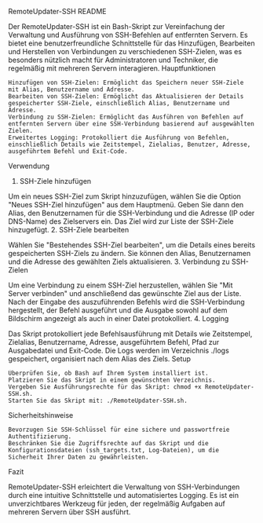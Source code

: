 RemoteUpdater-SSH README

Der RemoteUpdater-SSH ist ein Bash-Skript zur Vereinfachung der Verwaltung und Ausführung von SSH-Befehlen auf entfernten Servern. Es bietet eine benutzerfreundliche Schnittstelle für das Hinzufügen, Bearbeiten und Herstellen von Verbindungen zu verschiedenen SSH-Zielen, was es besonders nützlich macht für Administratoren und Techniker, die regelmäßig mit mehreren Servern interagieren.
Hauptfunktionen

    Hinzufügen von SSH-Zielen: Ermöglicht das Speichern neuer SSH-Ziele mit Alias, Benutzername und Adresse.
    Bearbeiten von SSH-Zielen: Ermöglicht das Aktualisieren der Details gespeicherter SSH-Ziele, einschließlich Alias, Benutzername und Adresse.
    Verbindung zu SSH-Zielen: Ermöglicht das Ausführen von Befehlen auf entfernten Servern über eine SSH-Verbindung basierend auf ausgewählten Zielen.
    Erweitertes Logging: Protokolliert die Ausführung von Befehlen, einschließlich Details wie Zeitstempel, Zielalias, Benutzer, Adresse, ausgeführtem Befehl und Exit-Code.

Verwendung
1. SSH-Ziele hinzufügen

Um ein neues SSH-Ziel zum Skript hinzuzufügen, wählen Sie die Option "Neues SSH-Ziel hinzufügen" aus dem Hauptmenü. Geben Sie dann den Alias, den Benutzernamen für die SSH-Verbindung und die Adresse (IP oder DNS-Name) des Zielservers ein. Das Ziel wird zur Liste der SSH-Ziele hinzugefügt.
2. SSH-Ziele bearbeiten

Wählen Sie "Bestehendes SSH-Ziel bearbeiten", um die Details eines bereits gespeicherten SSH-Ziels zu ändern. Sie können den Alias, Benutzernamen und die Adresse des gewählten Ziels aktualisieren.
3. Verbindung zu SSH-Zielen

Um eine Verbindung zu einem SSH-Ziel herzustellen, wählen Sie "Mit Server verbinden" und anschließend das gewünschte Ziel aus der Liste. Nach der Eingabe des auszuführenden Befehls wird die SSH-Verbindung hergestellt, der Befehl ausgeführt und die Ausgabe sowohl auf dem Bildschirm angezeigt als auch in einer Datei protokolliert.
4. Logging

Das Skript protokolliert jede Befehlsausführung mit Details wie Zeitstempel, Zielalias, Benutzername, Adresse, ausgeführtem Befehl, Pfad zur Ausgabedatei und Exit-Code. Die Logs werden im Verzeichnis ./logs gespeichert, organisiert nach dem Alias des Ziels.
Setup

    Überprüfen Sie, ob Bash auf Ihrem System installiert ist.
    Platzieren Sie das Skript in einem gewünschten Verzeichnis.
    Vergeben Sie Ausführungsrechte für das Skript: chmod +x RemoteUpdater-SSH.sh.
    Starten Sie das Skript mit: ./RemoteUpdater-SSH.sh.

Sicherheitshinweise

    Bevorzugen Sie SSH-Schlüssel für eine sichere und passwortfreie Authentifizierung.
    Beschränken Sie die Zugriffsrechte auf das Skript und die Konfigurationsdateien (ssh_targets.txt, Log-Dateien), um die Sicherheit Ihrer Daten zu gewährleisten.

Fazit

RemoteUpdater-SSH erleichtert die Verwaltung von SSH-Verbindungen durch eine intuitive Schnittstelle und automatisiertes Logging. Es ist ein unverzichtbares Werkzeug für jeden, der regelmäßig Aufgaben auf mehreren Servern über SSH ausführt.
